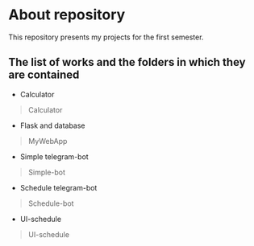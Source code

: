 # About repository

This repository presents my projects for the first semester.

## The list of works and the folders in which they are contained

* Calculator
> Calculator
* Flask and database
> MyWebApp
* Simple telegram-bot
> Simple-bot
* Schedule telegram-bot
> Schedule-bot
* UI-schedule
> UI-schedule

